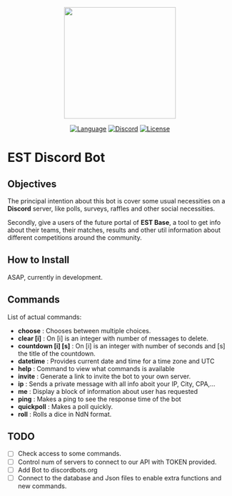 <p align="center"><img width="250" src="https://i.imgur.com/q54g9NC.png"></p>

<p align="center">
<a href="http://python.org"><img src="https://img.shields.io/pypi/pyversions/discord.py.svg?colorB=yellow&style=flat-square" alt="Language"></a>
<a href="https://discord.gg/waVvjpJ"><img src="https://img.shields.io/discord/482086815554207764.svg?style=flat-square&label=Discord" alt="Discord"></a>
<a href="http://gplv3.fsf.org/"><img src="https://img.shields.io/badge/License-GPLv3-blue.svg?style=flat-square" alt="License"></a>
</p>

# EST Discord Bot

## Objectives
The principal intention about this bot is cover some usual necessities on a **Discord** server, like polls, surveys, raffles and other social necessities.

Secondly, give a users of the future portal of **EST Base**, a tool to  get info about their teams, their matches, results and other util information about different competitions around the community.

## How to Install
ASAP, currently in development.

## Commands
List of actual commands:

* **choose** : Chooses between multiple choices.
* **clear [i]** : On [i] is an integer with number of messages to delete.
* **countdown [i] [s]** : On [i] is an integer with number of seconds and [s] the title of the countdown.
* **datetime** : Provides current date and time for a time zone and UTC
* **help** : Command to view what commands is available
* **invite** : Generate a link to invite the bot to your own server.
* **ip** : Sends a private message with all info aboit your IP, City, CPA,...
* **me** : Display a block of information about user has requested
* **ping** : Makes a ping to see the response time of the bot
* **quickpoll** : Makes a poll quickly.
* **roll** : Rolls a dice in NdN format.

## TODO

* [ ] Check access to some commands.
* [ ] Control num of servers to connect to our API with TOKEN provided.
* [ ] Add Bot to discordbots.org
* [ ] Connect to the database and Json files to enable extra functions and new commands.